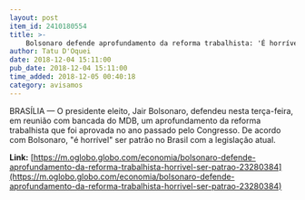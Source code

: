 ```yaml
---
layout: post
item_id: 2410180554
title: >-
    Bolsonaro defende aprofundamento da reforma trabalhista: 'É horrível ser patrão'
author: Tatu D'Oquei
date: 2018-12-04 15:11:00
pub_date: 2018-12-04 15:11:00
time_added: 2018-12-05 00:40:18
category: avisamos
---
```


BRASÍLIA — O presidente eleito, Jair Bolsonaro, defendeu nesta terça-feira, em reunião com bancada do MDB, um aprofundamento da reforma trabalhista que foi aprovada no ano passado pelo Congresso. De acordo com Bolsonaro, "é horrível" ser patrão no Brasil com a legislação atual.

**Link:** [https://m.oglobo.globo.com/economia/bolsonaro-defende-aprofundamento-da-reforma-trabalhista-horrivel-ser-patrao-23280384](https://m.oglobo.globo.com/economia/bolsonaro-defende-aprofundamento-da-reforma-trabalhista-horrivel-ser-patrao-23280384)

